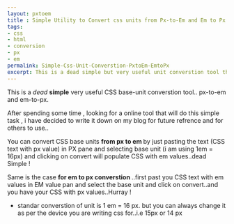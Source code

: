 ```yaml
---
layout: pxtoem
title : Simple Utility to Convert css units from Px-to-Em and Em to Px
tags:
- css
- html
- conversion
- px
- em
permalink: Simple-Css-Unit-Converstion-PxtoEm-EmtoPx
excerpt: This is a dead simple but very useful unit converstion tool that i have created after looking at internet for the conversion of css units from px to em and vice versa ,for responsive mobile UI project...with custom variable to specify that size of 1 em ..standard is 1 em = 16px..but you can always change it as per the devce you are wriing css for..i.e 15px or 14 px
---
```



This is a <em>dead</em> <strong>simple</strong> very useful CSS base-unit converstion tool.. px-to-em and em-to-px.


After spending some time , looking for a online tool that will do this simple task , i have decided to write it down on my blog for future refrence and for others to use..


You can convert CSS base units <strong>from px to em </strong> by just pasting the text (CSS text with px value) in PX pane and selecting base unit (i am using 1em = 16px) and clicking on convert will populate CSS with em values..dead Simple !


Same is the case <strong>for em to px converstion </strong> ..first past you CSS text with em values in EM value pan and select the base unit and click on convert..and you have your CSS with px values..Hurray !


* standar converstion of unit is 1 em = 16 px.
  but you can always change it as per the device you are writing css for..i.e 15px or 14 px